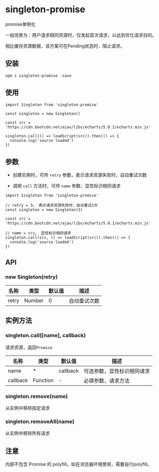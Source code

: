 # singleton-promise

promise单例化

一般场景为：用户请求相同资源时，仅发起首次请求，以达到优化请求目的。

相比缓存资源数据，该方案可在Pending状态时，阻止请求。

## 安装

```
npm i singleton-promise -save
```


## 使用

```
import Singleton from 'singleton-promise'

const singleton = new Singleton()

const src = 'https://cdn.bootcdn.net/ajax/libs/echarts/5.0.1/echarts.min.js'

singleton.call(() => loadScript(src)).then(() => {
  console.log('source loaded')
})

```


## 参数


- 创建实例时，可传 `retry` 参数，表示请求资源失败时，自动重试次数

- 调用 `call` 方法时，可传 `name` 参数，显性标识相同请求

```
import Singleton from 'singleton-promise'

// retry = 3。 表示请求资源失败时，自动重试3次
const singleton = new Singleton(3)

const src = 'https://cdn.bootcdn.net/ajax/libs/echarts/5.0.1/echarts.min.js'

// name = src。 显性标识相同请求
singleton.call(src, () => loadScript(src)).then(() => {
  console.log('source loaded')
})
```

## API

### new Singleton(retry)

|名称|类型|默认值|描述|
|-|-|-|-|
|retry|Number|0|自动重试次数|

## 实例方法

### singleton.call([name], callback)

请求资源，返回`Promise`

|名称|类型|默认值|描述|
|-|-|-|-|
|name|*|callback|可选参数，显性标识相同请求|
|callback|Function|-|必填参数，请求方法|

### singleton.remove(name)

从实例中移除指定请求

### singleton.removeAll(name)

从实例中移除所有请求


## 注意

内部不包含 Promise 的 polyfill。如在浏览器环境使用，需要自行polyfill。
